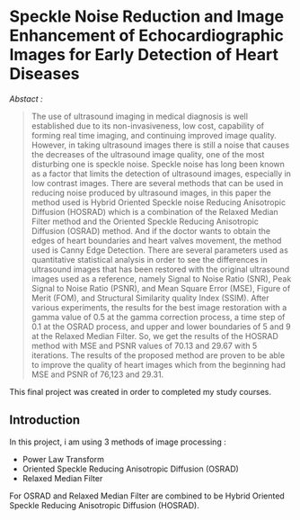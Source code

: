 # Speckle Noise Reduction and Image Enhancement of Echocardiographic Images for Early Detection of Heart Diseases #

*Abstact :*
>The use of ultrasound imaging in medical diagnosis is well established due to its
>non-invasiveness, low cost, capability of forming real time imaging, and continuing
>improved image quality. However, in taking ultrasound images there is still a noise
>that causes the decreases of the ultrasound image quality, one of the most disturbing
>one is speckle noise. Speckle noise has long been known as a factor that limits the
>detection of ultrasound images, especially in low contrast images. There are several
>methods that can be used in reducing noise produced by ultrasound images, in this
>paper the method used is Hybrid Oriented Speckle noise Reducing Anisotropic
>Diffusion (HOSRAD) which is a combination of the Relaxed Median Filter method
>and the Oriented Speckle Reducing Anisotropic Diffusion (OSRAD) method. And
>if the doctor wants to obtain the edges of heart boundaries and heart valves
>movement, the method used is Canny Edge Detection. There are several parameters
>used as quantitative statistical analysis in order to see the differences in ultrasound
>images that has been restored with the original ultrasound images used as a
>reference, namely Signal to Noise Ratio (SNR), Peak Signal to Noise Ratio (PSNR),
>and Mean Square Error (MSE), Figure of Merit (FOM), and Structural Similarity
>quality Index (SSIM). After various experiments, the results for the best image
>restoration with a gamma value of 0.5 at the gamma correction process, a time step
>of 0.1 at the OSRAD process, and upper and lower boundaries of 5 and 9 at the
>Relaxed Median Filter. So, we get the results of the HOSRAD method with MSE
>and PSNR values of 70.13 and 29.67 with 5 iterations. The results of the proposed
>method are proven to be able to improve the quality of heart images which from the
>beginning had MSE and PSNR of 76,123 and 29.31.

This final project was created in order to completed my study courses. 

## Introduction ##

In this project, i am using 3 methods of image processing :

* Power Law Transform
* Oriented Speckle Reducing Anisotropic Diffusion (OSRAD)
* Relaxed Median Filter

For OSRAD and Relaxed Median Filter are combined to be Hybrid Oriented Speckle Reducing Anisotropic Diffusion (HOSRAD).
